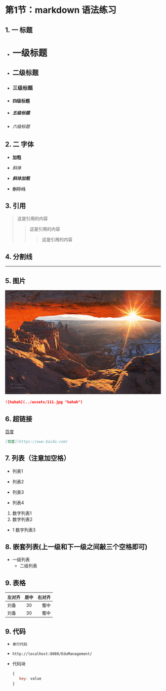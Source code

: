 # 第1节：markdown 语法练习<!-- {docsify-ignore-all} -->

## 1.  一 标题

* # 一级标题
* ## 二级标题
* ### 三级标题
* #### 四级标题
* ##### 五级标题
* ###### 六级标题

## 2. 二 字体

* **加粗**

* _斜体_

* _**斜体加粗**_

* ~~删除线~~

## 3. 引用

> 这是引用的内容
>
> > 这是引用的内容
> >
> > > 这是引用的内容

## 4. 分割线

-----

## 5. 图片

![hahah](../assets/111.jpg "hahah")
```md
![hahah](../assets/111.jpg "hahah")
```

## 6. 超链接

[百度](https://www.baidu.com)
```md
[百度](https://www.baidu.com)
```

## 7. 列表（注意加空格）

* 列表1
+ 列表2
- 列表3
* 列表4

1.  数字列表1
2.  数字列表2

- 1  数字列表3


## 8. 嵌套列表(上一级和下一级之间敲三个空格即可)

* 一级列表
  * 二级列表

## 9. 表格

| 左对齐 | 居中 | 右对齐 |
| :--- | :---: | ---: |
| 刘备 | 30 | 蜀中 |
| 刘备 | 30 | 蜀中 |

## 9. 代码

* `单行代码`
* `http://localhost:8080/EduManagement/`

* 代码块

  ```JavaScript
  {
     key: value
  }
  ```
